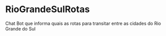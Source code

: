 # RioGrandeSulRotas
Chat Bot que informa quais as rotas para transitar entre as cidades do Rio Grande do Sul
